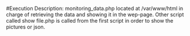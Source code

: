#Execution Description:
monitoring_data.php located at /var/www/html in charge of retrieving the data and showing it in the wep-page. Other script called
show file.php is called from the first script in order to show the pictures or json.

